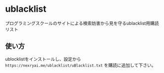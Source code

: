 # ublacklist
プログラミングスクールのサイトによる検索妨害から見を守るublacklist用購読リスト

## 使い方
ublocklistをインストールし、設定から`https://nexryai.me/ublacklist/uBlacklist.txt` を購読に追加して下さい。
